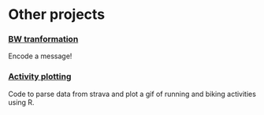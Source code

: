 # Other projects

### [BW tranformation](https://www.meehhhmaaoooo.com)

Encode a message!

### [Activity plotting](https://github.com/annebozack/activityPlotting)

Code to parse data from strava and plot a gif of running and biking activities using R.
